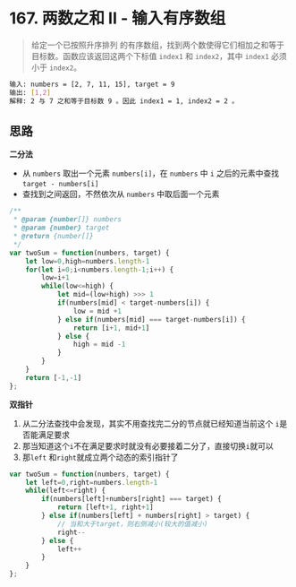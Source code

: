 # 167. 两数之和 II - 输入有序数组
> 给定一个已按照升序排列 的有序数组，找到两个数使得它们相加之和等于目标数。函数应该返回这两个下标值 `index1` 和 `index2`，其中 `index1` 必须小于 `index2`。

```bash
输入: numbers = [2, 7, 11, 15], target = 9
输出: [1,2]
解释: 2 与 7 之和等于目标数 9 。因此 index1 = 1, index2 = 2 。
```

## 思路
**二分法**
- 从 `numbers` 取出一个元素 `numbers[i]`，在 `numbers` 中 `i` 之后的元素中查找 `target - numbers[i]`
- 查找到之间返回，不然依次从 `numbers` 中取后面一个元素

```js
/**
 * @param {number[]} numbers
 * @param {number} target
 * @return {number[]}
 */
var twoSum = function(numbers, target) {
    let low=0,high=numbers.length-1
    for(let i=0;i<numbers.length-1;i++) {
        low=i+1
        while(low<=high) {
            let mid=(low+high) >>> 1
            if(numbers[mid] < target-numbers[i]) {
                low = mid +1
            } else if(numbers[mid] === target-numbers[i]) {
                return [i+1, mid+1]
            } else {
                high = mid -1
            }
        }
    }
    return [-1,-1]
};
```

**双指针**
1. 从二分法查找中会发现，其实不用查找完二分的节点就已经知道当前这个 `i`是否能满足要求
2. 那当知道这个`i`不在满足要求时就没有必要接着二分了，直接切换`i`就可以
3. 那`left` 和`right`就成立两个动态的索引指针了

```js
var twoSum = function(numbers, target) {
    let left=0,right=numbers.length-1
    while(left<=right) {
        if(numbers[left]+numbers[right] === target) {
            return [left+1, right+1]
        } else if(numbers[left] + numbers[right] > target) {
            // 当和大于target，则右侧减小(较大的值减小)
            right--
        } else {
            left++
        }
    }
};
```